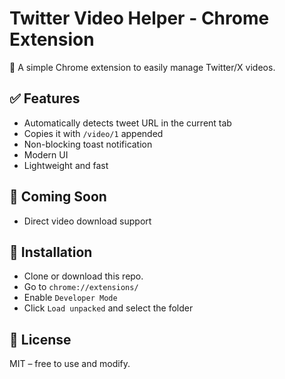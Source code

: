 # Twitter Video Helper - Chrome Extension

🔗 A simple Chrome extension to easily manage Twitter/X videos.

## ✅ Features

* Automatically detects tweet URL in the current tab
* Copies it with `/video/1` appended
* Non-blocking toast notification
* Modern UI
* Lightweight and fast

## 🚀 Coming Soon

* Direct video download support

## 🔧 Installation

* Clone or download this repo.
* Go to `chrome://extensions/`
* Enable `Developer Mode`
* Click `Load unpacked` and select the folder

## 📄 License

MIT – free to use and modify.
